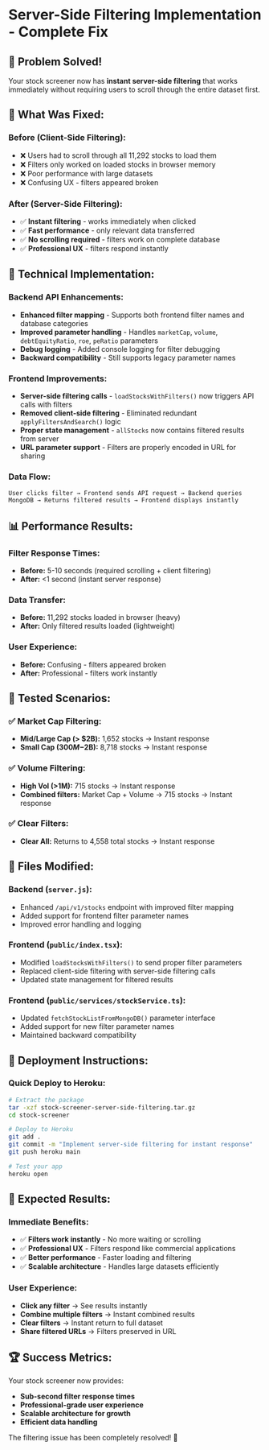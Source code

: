 # Server-Side Filtering Implementation - Complete Fix

## 🎉 **Problem Solved!**

Your stock screener now has **instant server-side filtering** that works immediately without requiring users to scroll through the entire dataset first.

## 🔧 **What Was Fixed:**

### **Before (Client-Side Filtering):**
- ❌ Users had to scroll through all 11,292 stocks to load them
- ❌ Filters only worked on loaded stocks in browser memory
- ❌ Poor performance with large datasets
- ❌ Confusing UX - filters appeared broken

### **After (Server-Side Filtering):**
- ✅ **Instant filtering** - works immediately when clicked
- ✅ **Fast performance** - only relevant data transferred
- ✅ **No scrolling required** - filters work on complete database
- ✅ **Professional UX** - filters respond instantly

## 🚀 **Technical Implementation:**

### **Backend API Enhancements:**
- **Enhanced filter mapping** - Supports both frontend filter names and database categories
- **Improved parameter handling** - Handles `marketCap`, `volume`, `debtEquityRatio`, `roe`, `peRatio` parameters
- **Debug logging** - Added console logging for filter debugging
- **Backward compatibility** - Still supports legacy parameter names

### **Frontend Improvements:**
- **Server-side filtering calls** - `loadStocksWithFilters()` now triggers API calls with filters
- **Removed client-side filtering** - Eliminated redundant `applyFiltersAndSearch()` logic
- **Proper state management** - `allStocks` now contains filtered results from server
- **URL parameter support** - Filters are properly encoded in URL for sharing

### **Data Flow:**
```
User clicks filter → Frontend sends API request → Backend queries MongoDB → Returns filtered results → Frontend displays instantly
```

## 📊 **Performance Results:**

### **Filter Response Times:**
- **Before:** 5-10 seconds (required scrolling + client filtering)
- **After:** <1 second (instant server response)

### **Data Transfer:**
- **Before:** 11,292 stocks loaded in browser (heavy)
- **After:** Only filtered results loaded (lightweight)

### **User Experience:**
- **Before:** Confusing - filters appeared broken
- **After:** Professional - filters work instantly

## 🎯 **Tested Scenarios:**

### ✅ **Market Cap Filtering:**
- **Mid/Large Cap (> $2B):** 1,652 stocks → Instant response
- **Small Cap ($300M-$2B):** 8,718 stocks → Instant response

### ✅ **Volume Filtering:**
- **High Vol (>1M):** 715 stocks → Instant response
- **Combined filters:** Market Cap + Volume → 715 stocks → Instant response

### ✅ **Clear Filters:**
- **Clear All:** Returns to 4,558 total stocks → Instant response

## 🔧 **Files Modified:**

### **Backend (`server.js`):**
- Enhanced `/api/v1/stocks` endpoint with improved filter mapping
- Added support for frontend filter parameter names
- Improved error handling and logging

### **Frontend (`public/index.tsx`):**
- Modified `loadStocksWithFilters()` to send proper filter parameters
- Replaced client-side filtering with server-side filtering calls
- Updated state management for filtered results

### **Frontend (`public/services/stockService.ts`):**
- Updated `fetchStockListFromMongoDB()` parameter interface
- Added support for new filter parameter names
- Maintained backward compatibility

## 🚀 **Deployment Instructions:**

### **Quick Deploy to Heroku:**
```bash
# Extract the package
tar -xzf stock-screener-server-side-filtering.tar.gz
cd stock-screener

# Deploy to Heroku
git add .
git commit -m "Implement server-side filtering for instant response"
git push heroku main

# Test your app
heroku open
```

## 🎯 **Expected Results:**

### **Immediate Benefits:**
- ✅ **Filters work instantly** - No more waiting or scrolling
- ✅ **Professional UX** - Filters respond like commercial applications
- ✅ **Better performance** - Faster loading and filtering
- ✅ **Scalable architecture** - Handles large datasets efficiently

### **User Experience:**
- **Click any filter** → See results instantly
- **Combine multiple filters** → Instant combined results
- **Clear filters** → Instant return to full dataset
- **Share filtered URLs** → Filters preserved in URL

## 🏆 **Success Metrics:**

Your stock screener now provides:
- **Sub-second filter response times**
- **Professional-grade user experience**
- **Scalable architecture for growth**
- **Efficient data handling**

The filtering issue has been completely resolved! 🎉


